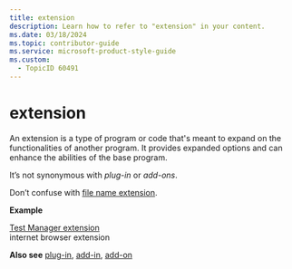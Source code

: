 ```yaml
---
title: extension
description: Learn how to refer to "extension" in your content.
ms.date: 03/18/2024
ms.topic: contributor-guide
ms.service: microsoft-product-style-guide
ms.custom:
  - TopicID 60491
---
```



# extension

An extension is a type of program or code that's meant to expand on the functionalities of another program. It provides expanded options and can enhance the abilities of the base program.  

It’s not synonymous with *plug-in* or *add-ons*.  

Don’t confuse with [file name extension](/style-guide/a-z-word-list-term-collections/e/extension-file-name-extension).  

**Example**  

[Test Manager extension](~\a_z_names_terms\t\test-manager-extension.md)  
internet browser extension  

**Also see** [plug-in](~\a_z_names_terms\p\plug-in-plugin.md), [add-in](~\a_z_names_terms\a\add-in.md), [add-on](~\a_z_names_terms\a\add-on.md)  


